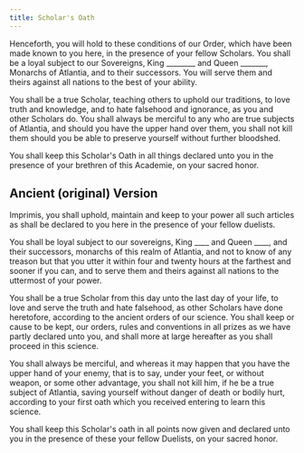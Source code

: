 ```yaml
---
title: Scholar's Oath
---
```


Henceforth, you will hold to these conditions of our Order, which have been made known to you here, in the presence of your fellow Scholars.  You shall be a loyal subject to our Sovereigns, King ________ and Queen _______, Monarchs of Atlantia, and to their successors. You will serve them and theirs against all nations to the best of your ability.

You shall be a true Scholar, teaching others to uphold our traditions, to love truth and knowledge, and to hate falsehood and ignorance, as you and other Scholars do.  You shall always be merciful to any who are true subjects of Atlantia, and should you have the upper hand over them, you shall not kill them should you be able to preserve yourself without further bloodshed.

You shall keep this Scholar's Oath in all things declared unto you in the presence of your brethren of this Academie, on your sacred honor.


## Ancient (original) Version

Imprimis, you shall uphold, maintain and keep to your power all such articles as shall be declared to you here in the presence of your fellow duelists.

You shall be loyal subject to our sovereigns, King ____ and Queen ____, and their successors, monarchs of this realm of Atlantia, and not to know of any treason but that you utter it within four and twenty hours at the farthest and sooner if you can, and to serve them and theirs against all nations to the uttermost of your power.

You shall be a true Scholar from this day unto the last day of your life, to love and serve the truth and hate falsehood, as other Scholars have done heretofore, according to the ancient orders of our science.  You shall keep or cause to be kept, our orders, rules and conventions in all prizes as we have partly declared unto you, and shall more at large hereafter as you shall proceed in this science.

You shall always be merciful, and whereas it may happen that you have the upper hand of your enemy, that is to say, under your feet, or without weapon, or some other advantage, you shall not kill him, if he be a true subject of Atlantia, saving yourself without danger of death or bodily hurt, according to your first oath which you received entering to learn this science.

You shall keep this Scholar's oath in all points now given and declared unto you in the presence of these your fellow Duelists, on your sacred honor.
